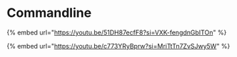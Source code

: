 # Commandline

{% embed url="https://youtu.be/51DH87ecfF8?si=VXK-fengdnGbITOn" %}

{% embed url="https://youtu.be/c773YRyBprw?si=MriTtTn7ZvSJwy5W" %}
